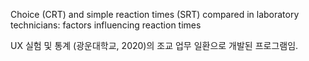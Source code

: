 Choice (CRT) and simple reaction times (SRT) compared in laboratory technicians: factors influencing reaction times

UX 실험 및 통계 (광운대학교, 2020)의 조교 업무 일환으로 개발된 프로그램임.
